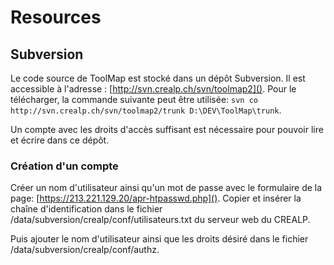 # Resources

## Subversion

Le code source de ToolMap est stocké dans un dépôt Subversion. Il est accessible à l'adresse : [http://svn.crealp.ch/svn/toolmap2](). 
Pour le télécharger, la commande suivante peut être utilisée: `svn co http://svn.crealp.ch/svn/toolmap2/trunk D:\DEV\ToolMap\trunk`.

Un compte avec les droits d'accès suffisant est nécessaire pour pouvoir lire et écrire dans ce dépôt.

### Création d'un compte 

Créer un nom d'utilisateur ainsi qu'un mot de passe avec le formulaire de la page: [https://213.221.129.20/apr-htpasswd.php](). Copier et insérer la chaîne d'identification dans le fichier /data/subversion/crealp/conf/utilisateurs.txt du serveur web du CREALP. 

Puis ajouter le nom d'utilisateur ainsi que les droits désiré dans le fichier /data/subversion/crealp/conf/authz. 


